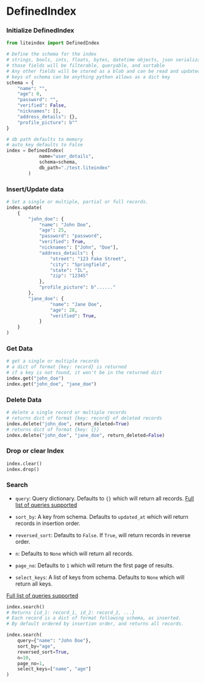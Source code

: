 # DefinedIndex

### Initialize DefinedIndex
```python
from liteindex import DefinedIndex

# Define the schema for the index
# strings, bools, ints, floats, bytes, datetime objects, json serializable nested dicts and lists are supported natively
# those fields will be filterable, queryable, and sortable
# Any other fields will be stored as a blob and can be read and updated, but not filtered, queried, or sorted
# keys of schema can be anything python allows as a dict key
schema = {
    "name": "",
    "age": 0,
    "password": "",
    "verified": False,
    "nicknames": [],
    "address_details": {},
    "profile_picture": b""
}

# db path defaults to memory
# auto_key defaults to False
index = DefinedIndex(
            name="user_details",
            schema=schema,
            db_path="./test.liteindex"
        )
```

### Insert/Update data
```python
# Set a single or multiple, partial or full records.
index.update(
    {
        "john_doe": {
            "name": "John Doe",
            "age": 25,
            "password": "password",
            "verified": True,
            "nicknames": ["John", "Doe"],
            "address_details": {
                "street": "123 Fake Street",
                "city": "Springfield",
                "state": "IL",
                "zip": "12345"
            },
            "profile_picture": b"......"
        },
        "jane_doe": {
                "name": "Jane Doe",
                "age": 28,
                "verified": True,
            }
    }
)
```

### Get Data
```python
# get a single or multiple records
# a dict of format {key: record} is returned
# if a key is not found, it won't be in the returned dict
index.get("john_doe")
index.get("john_doe", "jane_doe")
```

### Delete Data
```python
# delete a single record or multiple records
# returns dict of format {key: record} of deleted records
index.delete("john_doe", return_deleted=True)
# returns dict of format {key: {}}
index.delete("john_doe", "jane_doe", return_deleted=False)
```

### Drop or clear Index
```python
index.clear()
index.drop()
```

### Search
- `query`: Query dictionary. Defaults to `{}` which will return all records. 
[Full list of queries supported](https://github.com/notAI-tech/LiteIndex/blob/main/Query.md)

- `sort_by`: A key from schema. Defaults to `updated_at` which will return records in insertion order.
- `reversed_sort`: Defaults to `False`. If `True`, will return records in reverse order.
- `n`: Defaults to `None` which will return all records.
- `page_no`: Defaults to `1` which will return the first page of results.
- `select_keys`: A list of keys from schema. Defaults to `None` which will return all keys.

[Full list of queries supported](https://github.com/notAI-tech/LiteIndex/blob/main/Query.md)

```python
index.search()
# Returns {id_1: record_1, id_2: record_2, ...}
# Each record is a dict of format following schema, as inserted.
# By default ordered by insertion order, and returns all records.

index.search(
    query={"name": "John Doe"},
    sort_by="age",
    reversed_sort=True,
    n=10,
    page_no=1,
    select_keys=["name", "age"]
)
```
